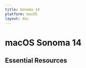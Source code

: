 ```yaml
---
title: Sonoma 14
platform: macOS
layout: doc
---
```


<script setup>
import LatestFeatures from '@components/LatestFeatures.vue'
import SecurityInfo from '@components/SecurityInfo.vue'
import LinksComponent from '@components/LinksComponent.vue'
import linksData from '@v1/essential_links.json'
</script>

# macOS Sonoma 14

<LatestFeatures 
  title="Sonoma 14" 
  platform="macOS"
  dataPath="/v1/macos_data_feed.json" 
  linksData="/v1/essential_links.json"
/>

<SecurityInfo 
  title="Sonoma 14" 
  platform="macOS"
  dataPath="/v1/macos_data_feed.json"
/>

## Essential Resources

<LinksComponent
  title="Sonoma 14"
  platform="macOS"
  :linksData="linksData"
/>